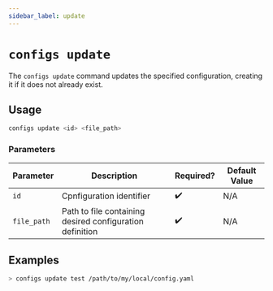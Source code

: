 ```yaml
---
sidebar_label: update
---
```


# `configs update`

The `configs update` command updates the specified configuration, creating it if it does not already exist.

## Usage

```bash
configs update <id> <file_path>
```

### Parameters

| Parameter   | Description                                              | Required? | Default Value |
| ----------- | -------------------------------------------------------- | --------- | ------------- |
| `id`        | Cpnfiguration identifier                                 | ✔️        | N/A           |
| `file_path` | Path to file containing desired configuration definition | ✔️        | N/A           |

## Examples

```bash
> configs update test /path/to/my/local/config.yaml
```
